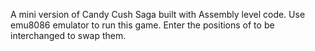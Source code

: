 A mini version of Candy Cush Saga built with Assembly level code. Use emu8086 emulator to run this game. Enter the positions of to be interchanged to swap them.
